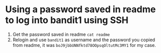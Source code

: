 # Using a password saved in readme to log into bandit1 using SSH
1. Get the password saved in readme `cat readme`  
2. Relogin and use `bandit1` as username and the password you copied from readme, it was `boJ9jbbUNNfktd78OOpsqOltutMc3MY1` for my case.

